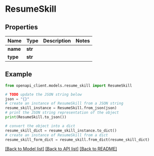 # ResumeSkill


## Properties

Name | Type | Description | Notes
------------ | ------------- | ------------- | -------------
**name** | **str** |  | 
**type** | **str** |  | 

## Example

```python
from openapi_client.models.resume_skill import ResumeSkill

# TODO update the JSON string below
json = "{}"
# create an instance of ResumeSkill from a JSON string
resume_skill_instance = ResumeSkill.from_json(json)
# print the JSON string representation of the object
print(ResumeSkill.to_json())

# convert the object into a dict
resume_skill_dict = resume_skill_instance.to_dict()
# create an instance of ResumeSkill from a dict
resume_skill_form_dict = resume_skill.from_dict(resume_skill_dict)
```
[[Back to Model list]](../README.md#documentation-for-models) [[Back to API list]](../README.md#documentation-for-api-endpoints) [[Back to README]](../README.md)


